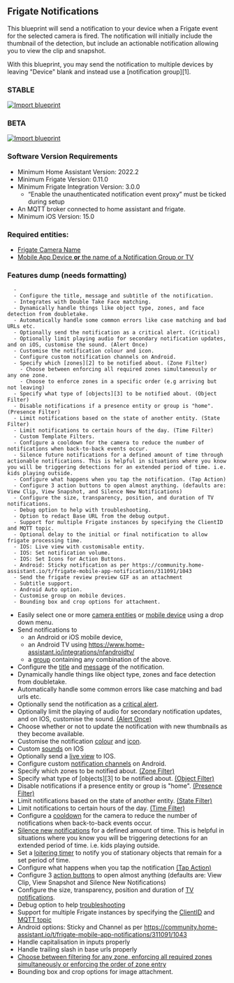 ## Frigate Notifications

This blueprint will send a notification to your device when a Frigate event for the selected camera is fired. The notification will initially include the thumbnail of the detection, but include an actionable notification allowing you to view the clip and snapshot.

With this blueprint, you may send the notification to multiple devices by leaving "Device" blank and instead use a [notification group][1].

### STABLE 
[![Import blueprint](https://my.home-assistant.io/badges/blueprint_import.svg)](https://my.home-assistant.io/redirect/blueprint_import/?blueprint_url=https%3A%2F%2Fgithub.com%2FSgtBatten/HA_blueprints/blob/main/Frigate%20Camera%20Notifications/Stable)

### BETA
[![Import blueprint](https://my.home-assistant.io/badges/blueprint_import.svg)](https://my.home-assistant.io/redirect/blueprint_import/?blueprint_url=https%3A%2F%2Fgithub.com%2FSgtBatten/HA_blueprints/blob/main/Frigate%20Camera%20Notifications/Beta)

### Software Version Requirements

- Minimum Home Assistant Version: 2022.2
- Minimum Frigate Version: 0.11.0
- Minimum Frigate Integration Version: 3.0.0
  - “Enable the unauthenticated notification event proxy” must be ticked during setup
- An MQTT broker connected to home assistant and frigate.
- Minimum iOS Version: 15.0

### Required entities:

- [Frigate Camera Name](https://github.com/SgtBatten/HA_blueprints/blob/doc_updates/Frigate%20Camera%20Notifications/Guide:%20Configuration%20Options.md#frigate-camera)
- [Mobile App Device **or** the name of a Notification Group or TV](https://github.com/SgtBatten/HA_blueprints/blob/doc_updates/Frigate%20Camera%20Notifications/Guide:%20Configuration%20Options.md#notify-device-and-notify-grouptv)

### Features dump (needs formatting)
      - 
      - Configure the title, message and subtitle of the notification. 
      - Integrates with Double Take Face matching.
      - Dynamically handle things like object type, zones, and face detection from doubletake.
      - Automatically handle some common errors like case matching and bad URLs etc.
      - Optionally send the notification as a critical alert. (Critical)
      - Optionally limit playing audio for secondary notification updates, and on iOS, customise the sound. (Alert Once)
      - Customise the notification colour and icon.
      - Configure custom notification channels on Android.
      - Specify which [zones][2] to be notified about. (Zone Filter)
        - Choose between enforcing all required zones simultaneously or any one zone.
        - Choose to enforce zones in a specific order (e.g arriving but not leaving)
      - Specify what type of [objects][3] to be notified about. (Object Filter)
      - Disable notifications if a presence entity or group is "home". (Presence Filter)
      - Limit notifications based on the state of another entity. (State Filter)
      - Limit notifications to certain hours of the day. (Time Filter)
      - Custom Template Filters.
      - Configure a cooldown for the camera to reduce the number of notifications when back-to-back events occur.
      - Silence future notifications for a defined amount of time through actionable notifications. This is helpful in situations where you know you will be triggering detections for an extended period of time. i.e. kids playing outside.
      - Configure what happens when you tap the notification. (Tap Action)
      - Configure 3 action buttons to open almost anything. (defaults are: View Clip, View Snapshot, and Silence New Notifications)
      - Configure the size, transparency, position, and duration of TV notifications.
      - Debug option to help with troubleshooting.
      - Option to redact Base URL from the debug output. 
      - Support for multiple Frigate instances by specifying the ClientID and MQTT topic.
      - Optional delay to the initial or final notification to allow frigate processing time.
      - IOS: Live view with customisable entity.
      - IOS: Set notification volume.
      - IOS: Set Icons for Action Buttons.
      - Android: Sticky notification as per https://community.home-assistant.io/t/frigate-mobile-app-notifications/311091/1043
      - Send the frigate review preview GIF as an attachment
      - Subtitle support.
      - Android Auto option.
      - Customise group on mobile devices.
      - Bounding box and crop options for attachment.
    
- Easily select one or more [camera entities](https://github.com/SgtBatten/HA_blueprints/blob/doc_updates/Frigate_Camera_Notifications/Guide:%20Configuration%20Options.md#frigate-camera) or [mobile device](https://github.com/SgtBatten/HA_blueprints/blob/doc_updates/Frigate_Camera_Notifications/Guide:%20Configuration%20Options.md#mobile-device) using a drop down menu.
- Send notifications to
  - an Android or iOS mobile device,
  - an Android TV using https://www.home-assistant.io/integrations/nfandroidtv/
  - a [group](https://github.com/SgtBatten/HA_blueprints/blob/doc_updates/Frigate_Camera_Notifications/Guide:%20Configuration%20Options.md#notification-group-or-androidfire-tv) containing any combination of the above.
- Configure the [title](https://github.com/SgtBatten/HA_blueprints/blob/doc_updates/Frigate_Camera_Notifications/Guide:%20Configuration%20Options.md#title) and [message](https://github.com/SgtBatten/HA_blueprints/blob/doc_updates/Frigate_Camera_Notifications/Guide:%20Configuration%20Options.md#message) of the notification. 
- Dynamically handle things like object type, zones and face detection from doubletake.
- Automatically handle some common errors like case matching and bad urls etc.
- Optionally send the notification as a [critical alert](https://github.com/SgtBatten/HA_blueprints/blob/doc_updates/Frigate_Camera_Notifications/Guide:%20Configuration%20Options.md#critical).
- Optionally limit the playing of audio for secondary notification updates, and on IOS, customise the sound. [(Alert Once)](https://github.com/SgtBatten/HA_blueprints/blob/doc_updates/Frigate_Camera_Notifications/Guide:%20Configuration%20Options.md#alert-once)
- Choose whether or not to update the notification with new thumbnails as they become available.
- Customise the notification [colour](https://github.com/SgtBatten/HA_blueprints/blob/doc_updates/Frigate_Camera_Notifications/Guide:%20Configuration%20Options.md#colour) and [icon](https://github.com/SgtBatten/HA_blueprints/blob/doc_updates/Frigate_Camera_Notifications/Guide:%20Configuration%20Options.md#icon).
- Custom [sounds](https://github.com/SgtBatten/HA_blueprints/blob/doc_updates/Frigate_Camera_Notifications/Guide:%20Configuration%20Options.md#sound-ios) on IOS
- Optionally send a [live view](https://github.com/SgtBatten/HA_blueprints/blob/doc_updates/Frigate_Camera_Notifications/Guide:%20Configuration%20Options.md#live-view-ios) to IOS.
- Configure custom [notification channels](https://github.com/SgtBatten/HA_blueprints/blob/doc_updates/Frigate_Camera_Notifications/Guide:%20Configuration%20Options.md#channel-android) on Android.
- Specify which zones to be notified about. [(Zone Filter)](https://github.com/SgtBatten/HA_blueprints/blob/doc_updates/Frigate_Camera_Notifications/Guide:%20Configuration%20Options.md#zone-filter)
- Specify what type of [objects][3] to be notified about. [(Object Filter)](https://github.com/SgtBatten/HA_blueprints/blob/doc_updates/Frigate_Camera_Notifications/Guide:%20Configuration%20Options.md#object-filter)
- Disable notifications if a presence entity or group is "home". [(Presence Filter)](https://github.com/SgtBatten/HA_blueprints/blob/doc_updates/Frigate_Camera_Notifications/Guide:%20Configuration%20Options.md#presence-filter)
- Limit notifications based on the state of another entity. [(State Filter)](https://github.com/SgtBatten/HA_blueprints/blob/doc_updates/Frigate_Camera_Notifications/Guide:%20Configuration%20Options.md#state-filter)
- Limit notifications to certain hours of the day. [(Time Filter)](https://github.com/SgtBatten/HA_blueprints/blob/doc_updates/Frigate_Camera_Notifications/Guide:%20Configuration%20Options.md#zone-filter)
- Configure a [cooldown](https://github.com/SgtBatten/HA_blueprints/blob/doc_updates/Frigate_Camera_Notifications/Guide:%20Configuration%20Options.md#cooldown) for the camera to reduce the number of notifications when back-to-back events occur.
- [Silence new notifications](https://github.com/SgtBatten/HA_blueprints/blob/doc_updates/Frigate_Camera_Notifications/Guide:%20Configuration%20Options.md#silence-timer) for a defined amount of time. This is helpful in situations where you know you will be triggering detections for an extended period of time. i.e. kids playing outside.
- Set a [loitering timer](https://github.com/SgtBatten/HA_blueprints/blob/doc_updates/Frigate_Camera_Notifications/Guide:%20Configuration%20Options.md#loitering) to notify you of stationary objects that remain for a set period of time.
- Configure what happens when you tap the notification [(Tap Action)](https://github.com/SgtBatten/HA_blueprints/blob/doc_updates/Frigate_Camera_Notifications/Guide:%20Configuration%20Options.md#tap-action)
- Configure 3 [action buttons](https://github.com/SgtBatten/HA_blueprints/blob/doc_updates/Frigate_Camera_Notifications/Guide:%20Configuration%20Options.md#action-buttons) to open almost anything (defaults are: View Clip, View Snapshot and Silence New Notifications)
- Configure the size, transparency, position and duration of [TV notifications](https://github.com/SgtBatten/HA_blueprints/blob/doc_updates/Frigate_Camera_Notifications/Guide:%20Configuration%20Options.md#tv-options).
- Debug option to help [troubleshooting](https://github.com/SgtBatten/HA_blueprints/blob/doc_updates/Frigate_Camera_Notifications/Guide:%20Configuration%20Options.md#troubleshooting)
- Support for multiple Frigate instances by specifying the [ClientID](https://github.com/SgtBatten/HA_blueprints/blob/doc_updates/Frigate_Camera_Notifications/Guide:%20Configuration%20Options.md#client-id) and [MQTT topic](https://github.com/SgtBatten/HA_blueprints/blob/doc_updates/Frigate_Camera_Notifications/Guide:%20Configuration%20Options.md#mqtt-topic)
- Android options: Sticky and Channel as per https://community.home-assistant.io/t/frigate-mobile-app-notifications/311091/1043
- Handle capitalisation in inputs properly
- Handle trailing slash in base urls properly
- [Choose between filtering for any zone, enforcing all required zones simultaneously or enforcing the order of zone entry](https://github.com/SgtBatten/HA_blueprints/blob/doc_updates/Frigate_Camera_Notifications/Guide:%20Configuration%20Options.md#multi-zone)
- Bounding box and crop options for image attachment.
